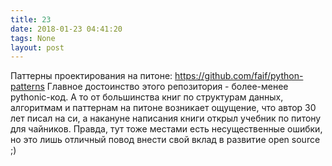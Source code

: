 ```yaml
---
title: 23
date: 2018-01-23 04:41:20
tags: None
layout: post
---
```


Паттерны проектирования на питоне:
<https://github.com/faif/python-patterns>
Главное достоинство этого репозитория - более-менее pythonic-код. А то от большинства книг по структурам данных, алгоритмам и паттернам на питоне возникает ощущение, что автор 30 лет писал на си, а накануне написания книги открыл учебник по питону для чайников. Правда, тут тоже местами есть несущественные ошибки, но это лишь отличный повод внести свой вклад в развитие open source ;)
